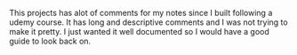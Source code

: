 This projects has alot of comments for my notes since I built following a udemy course. It has long and descriptive comments and I was not trying to make it pretty. I just wanted it well documented so I would have a good guide to look back on. 
